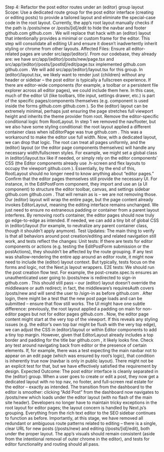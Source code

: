 Step 4: Refactor the post editor routes under an (editor) group layout
Scope: Use a dedicated route group for the post editor interface (creating or editing posts) to provide a tailored layout and eliminate the special-case code in the root layout. Currently, the app’s root layout manually checks if the path is /posts/new or /posts/[id]/edit to hide the navbar and footer
github.com
github.com
. We will replace that hack with an (editor) layout that intentionally provides a minimal or custom frame for the editor. This step will consolidate all editing UI and ensure it doesn’t inadvertently inherit styling or chrome from other layouts.
Affected Files:
Ensure all editor-related pages are under src/app/(editor)/. From our codebase, they already are: we have src/app/(editor)/posts/new/page.tsx and src/app/(editor)/posts/[postId]/edit/page.tsx implemented
github.com
github.com
. We will add src/app/(editor)/layout.tsx for this group.
In (editor)/layout.tsx, we likely want to render just {children} without any header or sidebar – the post editor is typically a fullscreen experience. If there are editor-wide components (for example, a toolbar or a persistent file explorer across all editor pages), we could include them here. In this case, much of the editor UI (like toolbars, title input, settings drawer, etc.) is part of the specific pages/components themselves (e.g. <EditorLayout> component is used inside the forms
github.com
github.com
). So the (editor) layout can be extremely minimal, perhaps just ensuring the page stretches full viewport height and inherits the theme provider from root.
Remove the editor-specific conditional logic from RootLayout. In step 1 we removed the nav/footer, but we also have some styling conditional: the root layout applied a different container class when isEditorPage was true
github.com
. This was a workaround to make the editor use full width. Now, with a dedicated layout, we can drop that logic. The root can treat all pages uniformly, and the (editor) layout (or the editor page components themselves) will handle any necessary width/fullscreen styles. For example, we might set a global class in (editor)/layout.tsx like <body className="overflow-hidden"> if needed, or simply rely on the editor components’ CSS (the Editor components already use .h-screen and flex layouts to occupy the viewport
github.com
). Essentially, by the end of this, RootLayout should no longer need to know anything about “editor pages.”
Confirm that the editor pages themselves still provide the necessary UI. For instance, in the EditPostForm component, they import and use an <EditorLayout> (a UI component) to structure the editor toolbar, canvas, and settings sidebar
github.com
github.com
. That will remain as is – we are not removing those. Our (editor) layout will wrap the entire page, but the page content already invokes EditorLayout, meaning the editing interface remains unchanged. We just need to ensure no extraneous padding or container from a parent layout interferes. By removing root’s container, the editor pages should now truly go edge-to-edge as intended. If needed, we can add a tiny bit of global CSS in (editor)/layout (for example, to neutralize any parent container class, though it shouldn’t apply anymore).
Test Updates: The main thing to verify is that all behaviors around post creation/editing and related navigation still work, and tests reflect the changes:
Unit tests: If there are tests for editor components or actions (e.g. testing the EditPostForm submission or the postActions), they shouldn’t be affected by the route grouping. If any test was shallow-rendering the entire app around an editor route, it might now need to include the (editor) layout context. But typically, tests focus on the forms and logic, not the Next.js layout wrappers.
E2E tests: We should run the post creation flow test. For example, the post-create.spec.ts ensures an unauthenticated user going to /posts/new is redirected to sign-in
github.com
. This should still pass – our (editor) layout doesn’t override the middleware or auth redirect; in fact, the middleware’s requiresAuth covers /posts/new and will send the user to /sign-in as before
github.com
. After login, there might be a test that the new post page loads and can be submitted – ensure that flow still works. The UI might have one subtle difference: previously, the root layout applied a padding on main for non-editor pages but not for editor pages
github.com
. Now, the editor page content might start at the very top of the viewport. If this reveals any styling issues (e.g. the editor’s own top bar might be flush with the very top edge), we can adjust the CSS in (editor)/layout or within Editor components to add a tiny top margin. However, given that EditorLayout already includes a top border and padding for the title bar
github.com
, it likely looks fine.
Check any test around navigating back from editor or the presence of certain elements. If, for example, there was a test expecting the main navbar not to appear on an edit page (which was ensured by root’s logic), that condition is inherently true now (navbar is only in public layout). There might not be an explicit test for that, but we have effectively satisfied the requirement by design.
Expected Outcome: The post editor interface is cleanly separated in the (editor) group. When a user goes to create or edit a post, they now get a dedicated layout with no top nav, no footer, and full-screen real estate for the editor – exactly as intended. The transition from the dashboard to the editor is smoother: clicking “Add Post” from the dashboard now navigates to /posts/new which loads under the editor layout (with no flash of the main site header). Developers no longer have to maintain tricky exceptions in the root layout for editor pages; the layout concern is handled by Next.js’s grouping. Everything from the rich text editor to the SEO sidebar continues to function as before. Importantly, at this stage, we have removed all redundant or ambiguous route patterns related to editing – there is a single, clear URL for new posts (/posts/new) and editing (/posts/[id]/edit), both under the proper layout. The app’s visuals should remain consistent (aside from the intentional removal of outer chrome in the editor), and tests for editor functionality and routing should all pass.
